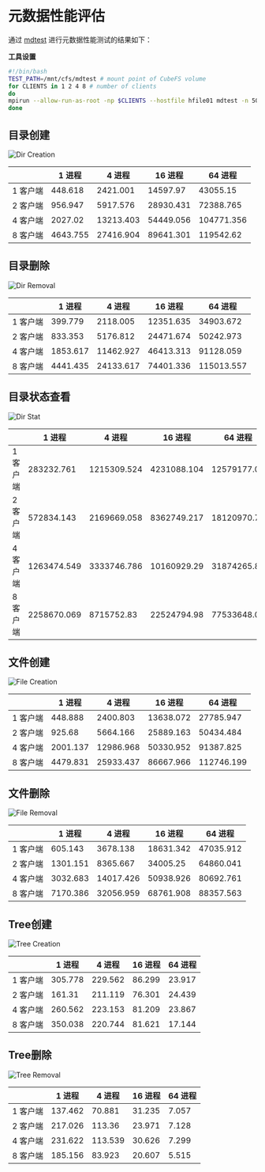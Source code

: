 # 元数据性能评估

通过 [mdtest](https://github.com/LLNL/mdtest)
进行元数据性能测试的结果如下：

**工具设置**

``` bash
#!/bin/bash
TEST_PATH=/mnt/cfs/mdtest # mount point of CubeFS volume
for CLIENTS in 1 2 4 8 # number of clients
do
mpirun --allow-run-as-root -np $CLIENTS --hostfile hfile01 mdtest -n 5000 -u -z 2 -i 3 -d $TEST_PATH;
done
```

## 目录创建

![Dir Creation](../pic/cfs-mdtest-dir-creation.png)

|       | 1 进程     | 4 进程      | 16 进程     | 64 进程      |
|-------|----------|-----------|-----------|------------|
| 1 客户端 | 448.618  | 2421.001  | 14597.97  | 43055.15   |
| 2 客户端 | 956.947  | 5917.576  | 28930.431 | 72388.765  |
| 4 客户端 | 2027.02  | 13213.403 | 54449.056 | 104771.356 |
| 8 客户端 | 4643.755 | 27416.904 | 89641.301 | 119542.62  |

## 目录删除

![Dir Removal](../pic/cfs-mdtest-dir-removal.png)

|       | 1 进程     | 4 进程      | 16 进程     | 64 进程      |
|-------|----------|-----------|-----------|------------|
| 1 客户端 | 399.779  | 2118.005  | 12351.635 | 34903.672  |
| 2 客户端 | 833.353  | 5176.812  | 24471.674 | 50242.973  |
| 4 客户端 | 1853.617 | 11462.927 | 46413.313 | 91128.059  |
| 8 客户端 | 4441.435 | 24133.617 | 74401.336 | 115013.557 |

## 目录状态查看

![Dir Stat](../pic/cfs-mdtest-dir-stat.png)

|       | 1 进程        | 4 进程        | 16 进程       | 64 进程       |
|-------|-------------|-------------|-------------|-------------|
| 1 客户端 | 283232.761  | 1215309.524 | 4231088.104 | 12579177.02 |
| 2 客户端 | 572834.143  | 2169669.058 | 8362749.217 | 18120970.71 |
| 4 客户端 | 1263474.549 | 3333746.786 | 10160929.29 | 31874265.88 |
| 8 客户端 | 2258670.069 | 8715752.83  | 22524794.98 | 77533648.04 |

## 文件创建

![File Creation](../pic/cfs-mdtest-file-creation.png)

|       | 1 进程     | 4 进程      | 16 进程     | 64 进程      |
|-------|----------|-----------|-----------|------------|
| 1 客户端 | 448.888  | 2400.803  | 13638.072 | 27785.947  |
| 2 客户端 | 925.68   | 5664.166  | 25889.163 | 50434.484  |
| 4 客户端 | 2001.137 | 12986.968 | 50330.952 | 91387.825  |
| 8 客户端 | 4479.831 | 25933.437 | 86667.966 | 112746.199 |

## 文件删除

![File Removal](../pic/cfs-mdtest-file-removal.png)

|       | 1 进程     | 4 进程      | 16 进程     | 64 进程     |
|-------|----------|-----------|-----------|-----------|
| 1 客户端 | 605.143  | 3678.138  | 18631.342 | 47035.912 |
| 2 客户端 | 1301.151 | 8365.667  | 34005.25  | 64860.041 |
| 4 客户端 | 3032.683 | 14017.426 | 50938.926 | 80692.761 |
| 8 客户端 | 7170.386 | 32056.959 | 68761.908 | 88357.563 |

## Tree创建

![Tree Creation](../pic/cfs-mdtest-tree-creation.png)

|       | 1 进程    | 4 进程    | 16 进程  | 64 进程  |
|-------|---------|---------|--------|--------|
| 1 客户端 | 305.778 | 229.562 | 86.299 | 23.917 |
| 2 客户端 | 161.31  | 211.119 | 76.301 | 24.439 |
| 4 客户端 | 260.562 | 223.153 | 81.209 | 23.867 |
| 8 客户端 | 350.038 | 220.744 | 81.621 | 17.144 |

## Tree删除

![Tree Removal](../pic/cfs-mdtest-tree-removal.png)

|       | 1 进程    | 4 进程    | 16 进程  | 64 进程 |
|-------|---------|---------|--------|-------|
| 1 客户端 | 137.462 | 70.881  | 31.235 | 7.057 |
| 2 客户端 | 217.026 | 113.36  | 23.971 | 7.128 |
| 4 客户端 | 231.622 | 113.539 | 30.626 | 7.299 |
| 8 客户端 | 185.156 | 83.923  | 20.607 | 5.515 |